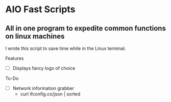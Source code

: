 # AIO Fast Scripts
## All in one program to expedite common functions on linux machines

I wrote this script to save time while in the Linux terminal.

Features
- [ ] Displays fancy logo of choice

To-Do
- [ ] Network information grabber
    - curl ifconfig.co/json | sorted